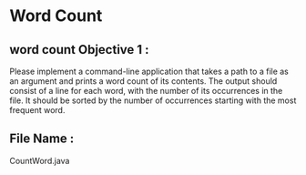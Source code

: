 # Word Count
word count
Objective 1 : 
----------------
Please implement a command-line application that takes a path to a file as an argument and prints
a word count of its contents. The output should consist of a line for each word, with the number of
its occurrences in the file. It should be sorted by the number of occurrences starting with the most
frequent word.

File Name :
-----------
CountWord.java


